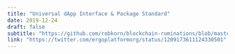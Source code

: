 ```yaml
---
title: "Universal dApp Interface & Package Standard"
date: 2019-12-24
draft: false
subtitle: "https://github.com/robkorn/blockchain-ruminations/blob/master/universal_dApp_interface.md"
link: "https://twitter.com/ergoplatformorg/status/1209173611124330501"
---
```

